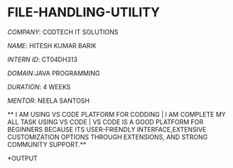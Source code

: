 # FILE-HANDLING-UTILITY

*COMPANY*: CODTECH IT SOLUTIONS

*NAME*: HITESH KUMAR BARIK

*INTERN ID*: CT04DH313 

*DOMAIN*:JAVA PROGRAMMING

*DURATION*: 4 WEEKS

*MENTOR*: NEELA SANTOSH

** I AM USING VS CODE PLATFORM FOR CODDING | I AM COMPLETE MY ALL TASK USING VS CODE | VS CODE IS A GOOD PLATFORM FOR BEGINNERS BECAUSE ITS USER-FRIENDLY INTERFACE,EXTENSIVE CUSTOMIZATION OPTIONS THROUGH EXTENSIONS, AND STRONG COMMUNITY SUPPORT.**

*OUTPUT
